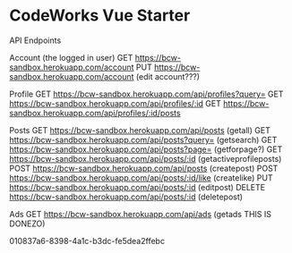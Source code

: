 CodeWorks Vue Starter
=====================
API Endpoints

Account (the logged in user)
GET https://bcw-sandbox.herokuapp.com/account 
PUT https://bcw-sandbox.herokuapp.com/account (edit account???)






Profile
GET https://bcw-sandbox.herokuapp.com/api/profiles?query=
GET https://bcw-sandbox.herokuapp.com/api/profiles/:id
GET https://bcw-sandbox.herokuapp.com/api/profiles/:id/posts

Posts
GET https://bcw-sandbox.herokuapp.com/api/posts (getall)
GET https://bcw-sandbox.herokuapp.com/api/posts?query= (getsearch)
GET https://bcw-sandbox.herokuapp.com/api/posts?page= (getforpage?)
GET https://bcw-sandbox.herokuapp.com/api/posts/:id (getactiveprofileposts)
POST https://bcw-sandbox.herokuapp.com/api/posts (createpost)
POST https://bcw-sandbox.herokuapp.com/api/posts/:id/like (createlike)
PUT https://bcw-sandbox.herokuapp.com/api/posts/:id (editpost)
DELETE https://bcw-sandbox.herokuapp.com/api/posts/:id (deletepost)

Ads
GET https://bcw-sandbox.herokuapp.com/api/ads (getads THIS IS DONEZO)


010837a6-8398-4a1c-b3dc-fe5dea2ffebc